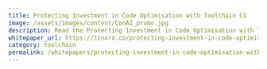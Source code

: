 ```yaml
---
title: Protecting Investment in Code Optimisation with Toolchain CI
image: /assets/images/content/ConAI_promo.jpg
description: Read the Protecting Investment in Code Optimisation with Toolchain CI whitepaper
whitepaper_url: https://linaro.co/protecting-investment-in-code-optimisation-with-toolchain-ci
category: toolchain
permalink: /whitepapers/protecting-investment-in-code-optimisation-with-toolchain-ci-linaro-white-paper/
---
```

